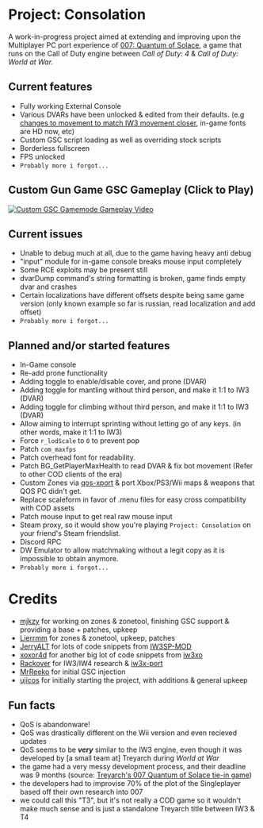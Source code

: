 # Project: Consolation

A work-in-progress project aimed at extending and improving upon the Multiplayer PC port experience of [007: Quantum of Solace](https://en.wikipedia.org/wiki/007:_Quantum_of_Solace), a game that runs on the Call of Duty engine between <i>Call of Duty: 4</i> & <i>Call of Duty: World at War.</i>

 ## Current features
 - Fully working External Console
 - Various DVARs have been unlocked & edited from their defaults. (e.g [changes to movement to match IW3 movement closer](https://youtu.be/5LNlgfV1z-k), in-game fonts are HD now, etc)
 - Custom GSC script loading as well as overriding stock scripts
 - Borderless fullscreen
 - FPS unlocked
 - ``Probably more i forgot...``


## Custom Gun Game GSC Gameplay (Click to Play)
[![Custom GSC Gamemode Gameplay Video](https://img.youtube.com/vi/0Zu-5G9qdcg/maxresdefault.jpg)](https://www.youtube.com/watch?v=0Zu-5G9qdcg)


## Current issues
- Unable to debug much at all, due to the game having heavy anti debug
- "input" module for in-game console breaks mouse input completely
- Some RCE exploits may be present still
- dvarDump command's string formatting is broken, game finds empty dvar and crashes
- Certain localizations have different offsets despite being same game version (only known example so far is russian, read localization and add offset)
- ``Probably more i forgot...``

## Planned and/or started features
- In-Game console
- Re-add prone functionality
- Adding toggle to enable/disable cover, and prone (DVAR)
- Adding toggle for mantling without third person, and make it 1:1 to IW3 (DVAR)
- Adding toggle for climbing without third person, and make it 1:1 to IW3 (DVAR)
- Allow aiming to interrupt sprinting without letting go of any keys. (in other words, make it 1:1 to IW3)
- Force ``r_lodScale`` to ``0`` to prevent pop
- Patch ``com_maxfps``
- Patch overhead font for readability.
- Patch BG_GetPlayerMaxHealth to read DVAR & fix bot movement (Refer to other COD clients of the era)
- Custom Zones via [qos-xport](https://github.com/mjkzy/qos-xport/) & port Xbox/PS3/Wii maps & weapons that QOS PC didn't get.
- Replace scaleform in favor of .menu files for easy cross compatibility with COD assets
- Patch mouse input to get real raw mouse input
- Steam proxy, so it would show you're playing ``Project: Consolation`` on your friend's Steam friendslist.
- Discord RPC
- DW Emulator to allow matchmaking without a legit copy as it is impossible to obtain anymore.
- ``Probably more i forgot...``

# Credits 

 - [mjkzy](https://github.com/mjkzy) for working on zones & zonetool, finishing GSC support & providing a base + patches, upkeep
 - [Lierrmm](https://github.com/Lierrmm) for zones & zonetool, upkeep, patches
 - [JerryALT](https://github.com/JerryALT) for lots of code snippets from [IW3SP-MOD](https://github.com/JerryALT/iw3sp_mod)
 - [xoxor4d](https://github.com/xoxor4d) for another big lot of code snippets from [iw3xo](https://github.com/xoxor4d/iw3xo-dev)
 - [Rackover](https://github.com/Rackover) for IW3/IW4 research & [iw3x-port](https://github.com/iw4x/iw3x-port)
 - [MrReeko](https://github.com/MrReekoFTWxD) for initial GSC injection
 - [ujicos](https://github.com/ujicos) for initially starting the project, with additions & general upkeep

## Fun facts
- QoS is abandonware!
- QoS was drastically different on the Wii version and even recieved updates
- QoS seems to be <i><b>very</i></b> similar to the IW3 engine, even though it was developed by [a small team at] Treyarch during <i>World at War</i>
- the game had a very messy development process, and their deadline was 9 months (source: [Treyarch's 007 Quantum of Solace tie-in game](https://www.youtube.com/watch?v=bU4FkHVYYdU))
- the developers had to improvise 70% of the plot of the Singleplayer based off their own research into 007
- we could call this "T3", but it's not really a COD game so it wouldn't make much sense and is just a standalone Treyarch title between IW3 & T4

